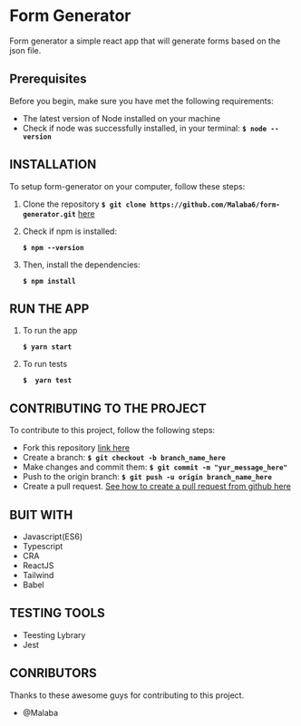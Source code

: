 # Form Generator

Form generator a simple react app that will generate forms based on the json file.

## Prerequisites
Before you begin, make sure you have met the following requirements:
- The latest version of Node installed on your machine
- Check if node was successfully installed, in your terminal:
**`$ node --version`**

## INSTALLATION
To setup form-generator on your computer, follow these steps:
1. Clone the repository
**`$ git clone https://github.com/Malaba6/form-generator.git`** [here](https://github.com/Malaba6/form-generator)
2. Check if npm is installed:

    **`$ npm --version`**
3. Then, install the dependencies:

    **`$ npm install`**

## RUN THE APP
1. To run the app

    **`$ yarn start `**

2. To run tests

    **`$  yarn test `** 

## CONTRIBUTING TO THE PROJECT
To contribute to this project, follow the following steps:

- Fork this repository [link here](https://github.com/Malaba6/form-generator)
- Create a branch: **`$ git checkout -b branch_name_here`**
- Make changes and commit them: **`$ git commit -m "yur_message_here"`**
- Push to the origin branch: **`$ git push -u origin branch_name_here`**
- Create a pull request. [See how to create a pull request from github here](https://help.github.com/en/github/collaborating-with-issues-and-pull-requests/creating-a-pull-request)

## BUIT WITH

 * Javascript(ES6)
 * Typescript
 * CRA
 * ReactJS
 * Tailwind
 * Babel

## TESTING TOOLS

 * Teesting Lybrary
 * Jest

## CONRIBUTORS
Thanks to these awesome guys for contributing to this project.
- @Malaba
